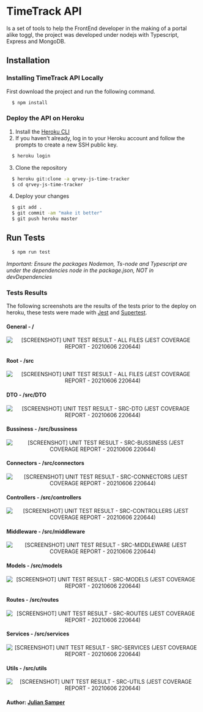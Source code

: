 # TimeTrack API
Is a set of tools to help the FrontEnd developer in the making of a portal alike toggl, the project was developed under nodejs with Typescript, Express and MongoDB.

## Installation

### Installing TimeTrack API Locally

First download the project and run the following command.

``` bash
  $ npm install
```

### Deploy the API on Heroku
1. Install the [Heroku CLI](https://devcenter.heroku.com/articles/heroku-command-line)
2. If you haven't already, log in to your Heroku account and follow the prompts to create a new SSH public key.
``` bash
  $ heroku login
```
3. Clone the repository
``` bash
  $ heroku git:clone -a qrvey-js-time-tracker
  $ cd qrvey-js-time-tracker
```
4. Deploy your changes
``` bash
  $ git add .
  $ git commit -am "make it better"
  $ git push heroku master
```

## Run Tests
``` bash
  $ npm run test
```
_Important: Ensure the packages Nodemon, Ts-node and Typescript are under the dependencies node in the package.json, NOT in devDependencies_
### Tests Results

The following screenshots are the results of the tests prior to the deploy on heroku, these tests were made with [Jest](https://jestjs.io/) and [Supertest](https://www.npmjs.com/package/supertest).

#### General - /
<p align="center">
<img src="https://github.com/juliansamper/timetrack/blob/master/screenshots/%5BSCREENSHOT%5D%20UNIT%20TEST%20RESULT%20-%20ALL%20FILES%20(JEST%20COVERAGE%20REPORT%20-%2020210606%20220644).png"
  alt="[SCREENSHOT] UNIT TEST RESULT - ALL FILES (JEST COVERAGE REPORT - 20210606 220644)">
</p>

#### Root - /src
<p align="center">
<img src="https://github.com/juliansamper/timetrack/blob/master/screenshots/%5BSCREENSHOT%5D%20UNIT%20TEST%20RESULT%20-%20ALL%20FILES%20(JEST%20COVERAGE%20REPORT%20-%2020210606%20220644).png"
  alt="[SCREENSHOT] UNIT TEST RESULT - ALL FILES (JEST COVERAGE REPORT - 20210606 220644)">
</p>

#### DTO - /src/DTO
<p align="center">
<img src="https://github.com/juliansamper/timetrack/blob/master/screenshots/%5BSCREENSHOT%5D%20UNIT%20TEST%20RESULT%20-%20SRC-DTO%20(JEST%20COVERAGE%20REPORT%20-%2020210606%20220644).png"
  alt="[SCREENSHOT] UNIT TEST RESULT - SRC-DTO (JEST COVERAGE REPORT - 20210606 220644)">
</p>

#### Bussiness - /src/bussiness
<p align="center">
<img src="https://github.com/juliansamper/timetrack/blob/master/screenshots/%5BSCREENSHOT%5D%20UNIT%20TEST%20RESULT%20-%20SRC-BUSSINESS%20(JEST%20COVERAGE%20REPORT%20-%2020210606%20220644).png"
  alt="[SCREENSHOT] UNIT TEST RESULT - SRC-BUSSINESS (JEST COVERAGE REPORT - 20210606 220644)">
</p>

#### Connectors - /src/connectors
<p align="center">
<img src="https://github.com/juliansamper/timetrack/blob/master/screenshots/%5BSCREENSHOT%5D%20UNIT%20TEST%20RESULT%20-%20SRC-CONNECTORS%20(JEST%20COVERAGE%20REPORT%20-%2020210606%20220644).png"
  alt="[SCREENSHOT] UNIT TEST RESULT - SRC-CONNECTORS (JEST COVERAGE REPORT - 20210606 220644)">
</p>

#### Controllers - /src/controllers
<p align="center">
<img src="https://github.com/juliansamper/timetrack/blob/master/screenshots/%5BSCREENSHOT%5D%20UNIT%20TEST%20RESULT%20-%20SRC-CONTROLLERS%20(JEST%20COVERAGE%20REPORT%20-%2020210606%20220644).png"
  alt="[SCREENSHOT] UNIT TEST RESULT - SRC-CONTROLLERS (JEST COVERAGE REPORT - 20210606 220644)">
</p>

#### Middleware - /src/middleware
<p align="center">
<img src="https://github.com/juliansamper/timetrack/blob/master/screenshots/%5BSCREENSHOT%5D%20UNIT%20TEST%20RESULT%20-%20SRC-MIDDLEWARE%20(JEST%20COVERAGE%20REPORT%20-%2020210606%20220644).png"
  alt="[SCREENSHOT] UNIT TEST RESULT - SRC-MIDDLEWARE (JEST COVERAGE REPORT - 20210606 220644)">
</p>

#### Models - /src/models
<p align="center">
<img src="https://github.com/juliansamper/timetrack/blob/master/screenshots/%5BSCREENSHOT%5D%20UNIT%20TEST%20RESULT%20-%20SRC-MODELS%20(JEST%20COVERAGE%20REPORT%20-%2020210606%20220644).png"
  alt="[SCREENSHOT] UNIT TEST RESULT - SRC-MODELS (JEST COVERAGE REPORT - 20210606 220644)">
</p>

#### Routes - /src/routes
<p align="center">
<img src="https://github.com/juliansamper/timetrack/blob/master/screenshots/%5BSCREENSHOT%5D%20UNIT%20TEST%20RESULT%20-%20SRC-ROUTES%20(JEST%20COVERAGE%20REPORT%20-%2020210606%20220644).png"
  alt="[SCREENSHOT] UNIT TEST RESULT - SRC-ROUTES (JEST COVERAGE REPORT - 20210606 220644)">
</p>

#### Services - /src/services
<p align="center">
<img src="https://github.com/juliansamper/timetrack/blob/master/screenshots/%5BSCREENSHOT%5D%20UNIT%20TEST%20RESULT%20-%20SRC-SERVICES%20(JEST%20COVERAGE%20REPORT%20-%2020210606%20220644).png"
  alt="[SCREENSHOT] UNIT TEST RESULT - SRC-SERVICES (JEST COVERAGE REPORT - 20210606 220644)">
</p>

#### Utils - /src/utils
<p align="center">
<img src="https://github.com/juliansamper/timetrack/blob/master/screenshots/%5BSCREENSHOT%5D%20UNIT%20TEST%20RESULT%20-%20SRC-UTILS%20(JEST%20COVERAGE%20REPORT%20-%2020210606%20220644).png"
  alt="[SCREENSHOT] UNIT TEST RESULT - SRC-UTILS (JEST COVERAGE REPORT - 20210606 220644)">
</p>


#### Author: [Julian Samper](mailto:juliansamper@gmail.com)
